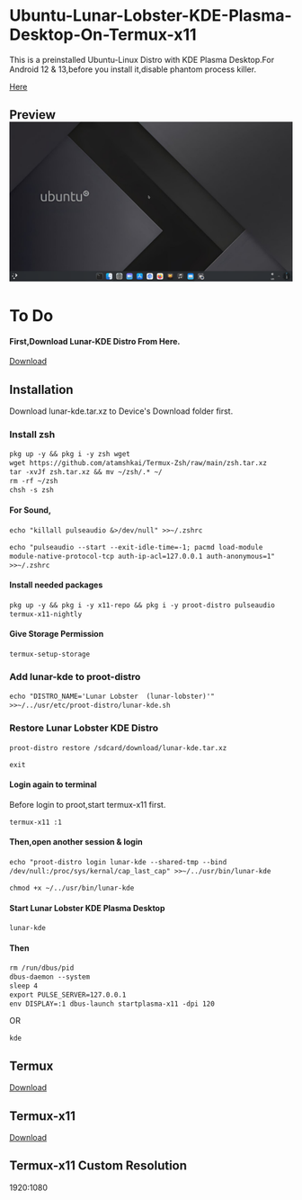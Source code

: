 # Ubuntu-Lunar-Lobster-KDE-Plasma-Desktop-On-Termux-x11

This is a preinstalled Ubuntu-Linux Distro with KDE Plasma Desktop.For Android 12 & 13,before you install it,disable phantom process killer. 

[Here](https://github.com/atamshkai/Phantom-Process-Killer/tree/main)

## Preview ![](https://raw.githubusercontent.com/atamshkai/Ubuntu-Lunar-Lobster-KDE-Plasma-Desktop-On-Termux-x11/main/ubuntu-lunar-kde.png) 

# To Do 

#### First,Download Lunar-KDE Distro From Here. 
[Download](https://archive.org/download/lunar-kde/lunar-kde.tar.xz
) 

## Installation 
Download lunar-kde.tar.xz to Device's Download folder first. 

### Install zsh 
``` 
pkg up -y && pkg i -y zsh wget
wget https://github.com/atamshkai/Termux-Zsh/raw/main/zsh.tar.xz 
tar -xvJf zsh.tar.xz && mv ~/zsh/.* ~/
rm -rf ~/zsh
chsh -s zsh 
``` 
#### For Sound, 
``` 
echo "killall pulseaudio &>/dev/null" >>~/.zshrc 
``` 
```
echo "pulseaudio --start --exit-idle-time=-1; pacmd load-module module-native-protocol-tcp auth-ip-acl=127.0.0.1 auth-anonymous=1" >>~/.zshrc 
```
#### Install needed packages 
``` 
pkg up -y && pkg i -y x11-repo && pkg i -y proot-distro pulseaudio termux-x11-nightly 
``` 
#### Give Storage Permission

``` 
termux-setup-storage 
```
### Add lunar-kde to proot-distro
```
echo "DISTRO_NAME='Lunar Lobster  (lunar-lobster)'" >>~/../usr/etc/proot-distro/lunar-kde.sh
```
### Restore Lunar Lobster KDE Distro
```
proot-distro restore /sdcard/download/lunar-kde.tar.xz 
``` 
``` 
exit 
``` 
#### Login again to terminal 
Before login to proot,start termux-x11 first. 
``` 
termux-x11 :1 
``` 
#### Then,open another session & login 
``` 
echo "proot-distro login lunar-kde --shared-tmp --bind /dev/null:/proc/sys/kernal/cap_last_cap" >>~/../usr/bin/lunar-kde
```
```
chmod +x ~/../usr/bin/lunar-kde
```
#### Start Lunar Lobster KDE Plasma Desktop
```
lunar-kde
```
#### Then 
``` 
rm /run/dbus/pid
dbus-daemon --system
sleep 4
export PULSE_SERVER=127.0.0.1
env DISPLAY=:1 dbus-launch startplasma-x11 -dpi 120
``` 
OR 
``` 
kde 
``` 
## Termux 
[Download](https://github.com/termux/termux-app/releases/download/v0.118.0/termux-app_v0.118.0+github-debug_universal.apk) 
## Termux-x11 
[Download](https://archive.org/download/termux-x11/app-universal-debug.apk) 
## Termux-x11 Custom Resolution
1920:1080
